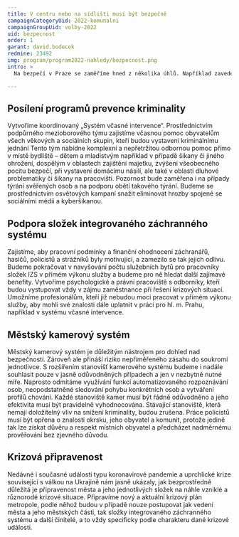 ```yaml
---
title: V centru nebo na sídlišti musí být bezpečně
campaignCategoryUid: 2022-komunalni
campaignGroupUid: volby-2022
uid: bezpecnost
order: 1
garant: david.bodecek
redmine: 23492
img: program/program2022-nahledy/bezpecnost.png
intro: >
  Na bezpečí v Praze se zaměříme hned z několika úhlů. Například zavedeme systém včasné intervence, který pomůže v místě bydliště každému, kdo se setká s kriminálním jednáním. Také se postaráme, aby neodcházeli ze služby záchranáři, hasiči a policisti. A posílit chceme i programy prevence kriminality. To všechno přispěje k tomu, že se budete v Praze cítit bezpečně. Ve dne v noci.

---
```


## Posílení programů prevence kriminality
Vytvoříme koordinovaný „Systém včasné intervence“. Prostřednictvím podpůrného mezioborového týmu zajistíme včasnou pomoc obyvatelům všech věkových a sociálních skupin, kteří budou vystaveni kriminálnímu jednání Tento tým nabídne komplexní a nepřetržitou odbornou pomoc přímo v místě bydliště – dětem a mladistvým například v případě šikany či jiného ohrožení, dospělým v oblastech zajištění majetku, zvýšení všeobecného pocitu bezpečí, při vystavení domácímu násilí, ale také v oblasti dluhové problematiky či šikany na pracovišti. Pozornost bude zaměřena i na případy týrání svěřených osob a na podporu obětí takového týrání. Budeme se prostřednictvím osvětových kampaní snažit eliminovat hrozby spojené se sociálními médii a kyberšikanou.

## Podpora složek integrovaného záchranného systému
Zajistíme, aby pracovní podmínky a finanční ohodnocení záchranářů, hasičů, policistů a strážníků byly motivující, a zamezilo se tak jejich odlivu. Budeme pokračovat v navyšování počtu služebních bytů pro pracovníky složek IZS v přímém výkonu služby a budeme pro ně hledat další zajímavé benefity. Vytvoříme psychologické a právní pracoviště s odborníky, kteří budou vystupovat vždy v zájmu zaměstnance při řešení krizových situací. Umožníme profesionálům, kteří již nebudou moci pracovat v přímém výkonu služby, aby mohli své znalosti dále uplatnit v práci pro hl. m. Prahu, například v systému včasné intervence.

## Městský kamerový systém
Městský kamerový systém je důležitým nástrojem pro dohled nad bezpečností. Zároveň ale přináší riziko nepřiměřeného zásahu do soukromí jednotlivce. S rozšířením stanovišť kamerového systému budeme i nadále souhlasit pouze v jasně odůvodněných případech a jen v nezbytně nutné míře. Naprosto odmítáme využívání funkcí automatizovaného rozpoznávání osob, neopodstatněné sledování pohybu konkrétních osob a vytváření profilů chování.
Každé stanoviště kamer musí být řádně odůvodněno a jeho efektivita musí být pravidelně vyhodnocována. Stávající stanoviště, která nemají doložitelný vliv na snížení kriminality, budou zrušena. Práce policistů musí být opřena o znalosti okrsku, jeho obyvatel a komunit, protože jedině tak lze získat důvěru a respekt místních obyvatel a předcházet nadměrnému prověřování bez zjevného důvodu.

## Krizová připravenost
Nedávné i současné události typu koronavirové pandemie a uprchlické krize související s válkou na Ukrajině nám jasně ukázaly, jak bezprostředně důležitá je připravenost města a jeho jednotlivých složek na náhle vzniklé a různorodé krizové situace. Připravíme nový a aktuální krizový plán metropole, podle něhož budou v případě nouze postupovat jak vedení města a jeho městských části, tak složky integrovaného záchranného systému a další činitelé, a to vždy specificky podle charakteru dané krizové události.

